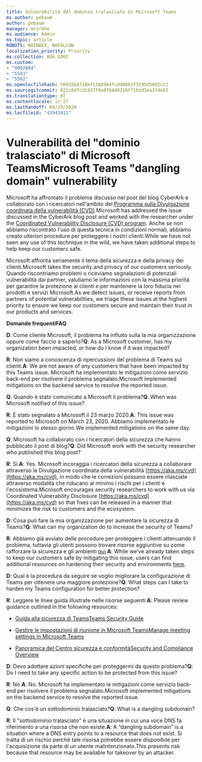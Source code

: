 ```yaml
---
title: Vulnerabilità del dominio tralasciato di Microsoft Teams
ms.author: pebaum
author: pebaum
manager: mnirkhe
ms.audience: Admin
ms.topic: article
ROBOTS: NOINDEX, NOFOLLOW
localization_priority: Priority
ms.collection: Adm_O365
ms.custom:
- "9002884"
- "5503"
- "5502"
ms.openlocfilehash: 56015b4718bf1388964fcdd8883f3295d50d2cc2
ms.sourcegitcommit: 821c0d7cd1937f0a8f54d0210f71b1d3ea374e82
ms.translationtype: HT
ms.contentlocale: it-IT
ms.lasthandoff: 04/29/2020
ms.locfileid: "43943911"
---
```

# <a name="microsoft-teams-dangling-domain-vulnerability"></a><span data-ttu-id="217d3-102">Vulnerabilità del "dominio tralasciato" di Microsoft Teams</span><span class="sxs-lookup"><span data-stu-id="217d3-102">Microsoft Teams "dangling domain" vulnerability</span></span>

<span data-ttu-id="217d3-103">Microsoft ha affrontato il problema discusso nel post del blog CyberArk e collaborato con i ricercatori nell'ambito del [Programma sulla Divulgazione coordinata della vulnerabilità (CVD)](https://aka.ms/cvd).</span><span class="sxs-lookup"><span data-stu-id="217d3-103">Microsoft has addressed the issue discussed in the CyberArk blog post and worked with the researcher under the [Coordinated Vulnerability Disclosure (CVD) program](https://aka.ms/cvd).</span></span> <span data-ttu-id="217d3-104">Anche se non abbiamo riscontrato l'uso di questa tecnica in condizioni normali, abbiamo creato ulteriori procedure per proteggere i nostri clienti.</span><span class="sxs-lookup"><span data-stu-id="217d3-104">While we have not seen any use of this technique in the wild, we have taken additional steps to help keep our customers safe.</span></span>

<span data-ttu-id="217d3-105">Microsoft affronta seriamente il tema della sicurezza e della privacy dei clienti.</span><span class="sxs-lookup"><span data-stu-id="217d3-105">Microsoft takes the security and privacy of our customers seriously.</span></span> <span data-ttu-id="217d3-106">Quando riscontriamo problemi o riceviamo segnalazioni di potenziali vulnerabilità dai partner, valutiamo le informazioni con la massima priorità per garantire la protezione ai clienti e per mantenere la loro fiducia nei prodotti e servizi Microsoft.</span><span class="sxs-lookup"><span data-stu-id="217d3-106">As we detect issues, or receive reports from partners of potential vulnerabilities, we triage these issues at the highest priority to ensure we keep our customers secure and maintain their trust in our products and services.</span></span>

<span data-ttu-id="217d3-107">**Domande frequenti**</span><span class="sxs-lookup"><span data-stu-id="217d3-107">**FAQ**</span></span>

<span data-ttu-id="217d3-108">**D**: Come cliente Microsoft, il problema ha influito sulla la mia organizzazione oppure come faccio a saperlo?</span><span class="sxs-lookup"><span data-stu-id="217d3-108">**Q**: As a Microsoft customer, has my organization been impacted, or how do I know if it was impacted?</span></span>

<span data-ttu-id="217d3-109">**R**: Non siamo a conoscenza di ripercussioni del problema di Teams sui clienti.</span><span class="sxs-lookup"><span data-stu-id="217d3-109">**A**: We are not aware of any customers that have been impacted by this Teams issue.</span></span> <span data-ttu-id="217d3-110">Microsoft ha implementato le mitigazioni come servizio back-end per risolvere il problema segnalato.</span><span class="sxs-lookup"><span data-stu-id="217d3-110">Microsoft implemented mitigations on the backend service to resolve the reported issue.</span></span>

<span data-ttu-id="217d3-111">**Q**: Quando è stato comunicato a Microsoft il problema?</span><span class="sxs-lookup"><span data-stu-id="217d3-111">**Q**: When was Microsoft notified of this issue?</span></span>

<span data-ttu-id="217d3-112">**R**: È stato segnalato a Microsoft il 23 marzo 2020.</span><span class="sxs-lookup"><span data-stu-id="217d3-112">**A**: This issue was reported to Microsoft on March 23, 2020.</span></span> <span data-ttu-id="217d3-113">Abbiamo implementato le mitigazioni lo stesso giorno.</span><span class="sxs-lookup"><span data-stu-id="217d3-113">We implemented mitigations on the same day.</span></span>

<span data-ttu-id="217d3-114">**Q**: Microsoft ha collaborato con i ricercatori della sicurezza che hanno pubblicato il post di blog?</span><span class="sxs-lookup"><span data-stu-id="217d3-114">**Q**: Did Microsoft work with the security researcher who published this blog post?</span></span>

<span data-ttu-id="217d3-115">**R**: Sì.</span><span class="sxs-lookup"><span data-stu-id="217d3-115">**A**: Yes.</span></span> <span data-ttu-id="217d3-116">Microsoft incoraggia i ricercatori della sicurezza a collaborare attraverso la Divulgazione coordinata della vulnerabilità [https://aka.ms/cvd](https://aka.ms/cvd), in modo che le correzioni possano essere rilasciate attraverso modalità che riducano al minimo i rischi per i clienti e l'ecosistema.</span><span class="sxs-lookup"><span data-stu-id="217d3-116">Microsoft encourages security researchers to work with us via Coordinated Vulnerability Disclosure [https://aka.ms/cvd](https://aka.ms/cvd) so that fixes can be released in a manner that minimizes the risk to customers and the ecosystem.</span></span>  

<span data-ttu-id="217d3-117">**D**: Cosa può fare la mia organizzazione per aumentare la sicurezza di Teams?</span><span class="sxs-lookup"><span data-stu-id="217d3-117">**Q**: What can my organization do to increase the security of Teams?</span></span>  

<span data-ttu-id="217d3-118">**R**: Abbiamo già avviato delle procedure per proteggere i clienti attenuando il problema, tuttavia gli utenti possono trovare risorse aggiuntive su come rafforzare la sicurezza e gli ambienti [qui](https://www.microsoft.com/microsoft-365/blog/2020/04/06/it-professionals-privacy-security-microsoft-teams/).</span><span class="sxs-lookup"><span data-stu-id="217d3-118">**A**: While we’ve already taken steps to keep our customers safe by mitigating this issue, users can find additional resources on hardening their security and environments [here](https://www.microsoft.com/microsoft-365/blog/2020/04/06/it-professionals-privacy-security-microsoft-teams/).</span></span>  

<span data-ttu-id="217d3-119">**D**: Qual è la procedura da seguire se voglio migliorare la configurazione di Teams per ottenere una maggiore protezione?</span><span class="sxs-lookup"><span data-stu-id="217d3-119">**Q**: What steps can I take to harden my Teams configuration for better protection?</span></span>

<span data-ttu-id="217d3-120">**R**: Leggere le linee guida illustrate nelle risorse seguenti:</span><span class="sxs-lookup"><span data-stu-id="217d3-120">**A**: Please review guidance outlined in the following resources:</span></span> 

- [<span data-ttu-id="217d3-121">Guida alla sicurezza di Teams</span><span class="sxs-lookup"><span data-stu-id="217d3-121">Teams Security Guide</span></span>](https://docs.microsoft.com/microsoftteams/teams-security-guide)

- [<span data-ttu-id="217d3-122">Gestire le impostazioni di riunione in Microsoft Teams</span><span class="sxs-lookup"><span data-stu-id="217d3-122">Manage meeting settings in Microsoft Teams</span></span>](https://docs.microsoft.com/microsoftteams/meeting-settings-in-teams)

- [<span data-ttu-id="217d3-123">Panoramica del Centro sicurezza e conformità</span><span class="sxs-lookup"><span data-stu-id="217d3-123">Security and Compliance Overview</span></span>](https://docs.microsoft.com/microsoftteams/security-compliance-overview)

<span data-ttu-id="217d3-124">**D**: Devo adottare azioni specifiche per proteggermi da questo problema?</span><span class="sxs-lookup"><span data-stu-id="217d3-124">**Q**: Do I need to take any specific action to be protected from this issue?</span></span>

<span data-ttu-id="217d3-125">**R**: No.</span><span class="sxs-lookup"><span data-stu-id="217d3-125">**A**: No.</span></span> <span data-ttu-id="217d3-126">Microsoft ha implementato le mitigazioni come servizio back-end per risolvere il problema segnalato.</span><span class="sxs-lookup"><span data-stu-id="217d3-126">Microsoft implemented mitigations on the backend service to resolve the reported issue.</span></span>

<span data-ttu-id="217d3-127">**Q**: Che cos'è un sottodominio tralasciato?</span><span class="sxs-lookup"><span data-stu-id="217d3-127">**Q**: What is a dangling subdomain?</span></span>

<span data-ttu-id="217d3-128">**R**: Il "sottodominio tralasciato" è una situazione in cui una voce DNS fa riferimento a una risorsa che non esiste.</span><span class="sxs-lookup"><span data-stu-id="217d3-128">**A**:  A “dangling subdomain” is a situation where a DNS entry points to a resource that does not exist.</span></span>  <span data-ttu-id="217d3-129">Si tratta di un rischio perché tale risorsa potrebbe essere disponibile per l'acquisizione da parte di un utente malintenzionato.</span><span class="sxs-lookup"><span data-stu-id="217d3-129">This presents risk because that resource may be available for takeover by an attacker.</span></span>
